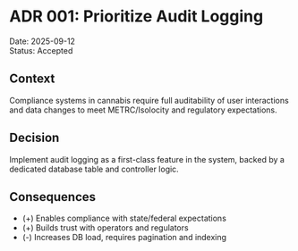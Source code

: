 # ADR 001: Prioritize Audit Logging

Date: 2025-09-12  
Status: Accepted  

## Context
Compliance systems in cannabis require full auditability of user interactions and data changes to meet METRC/Isolocity and regulatory expectations.

## Decision
Implement audit logging as a first-class feature in the system, backed by a dedicated database table and controller logic.

## Consequences
- (+) Enables compliance with state/federal expectations
- (+) Builds trust with operators and regulators
- (-) Increases DB load, requires pagination and indexing
